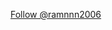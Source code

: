 <!-- Place this tag where you want the button to render. -->
<a class="github-button" href="https://github.com/ramnnn2006" data-color-scheme="no-preference: dark_dimmed; light: dark; dark: dark_dimmed;" data-size="large" aria-label="Follow @ramnnn2006 on GitHub">Follow @ramnnn2006</a>
